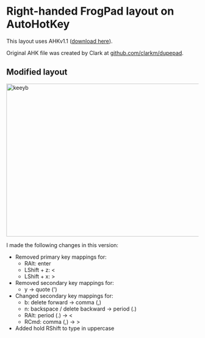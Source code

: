 # Right-handed FrogPad layout on AutoHotKey

This layout uses AHKv1.1 ([download here](https://www.autohotkey.com/download/1.1/)).

Original AHK file was created by Clark at [github.com/clarkm/dupepad](https://github.com/clarkm/dupepad).

## Modified layout

<img width="713" height="401" alt="keeyb" src="https://github.com/user-attachments/assets/3a700460-fec3-425b-89fe-16581de6fff1" />

I made the following changes in this version:
- Removed primary key mappings for:
  - RAlt: enter
  - LShift + z: <
  - LShift + x: >
- Removed secondary key mappings for:
  - y -> quote (')
- Changed secondary key mappings for:
  - b: delete forward -> comma (,)
  - n: backspace / delete backward -> period (.)
  - RAlt: period (.) -> <
  - RCmd: comma (,) -> >
- Added hold RShift to type in uppercase
